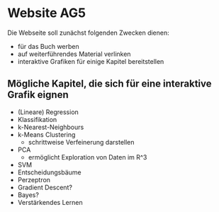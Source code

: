# Website AG5

Die Webseite soll zunächst folgenden Zwecken dienen:

* für das Buch werben
* auf weiterführendes Material verlinken
* interaktive Grafiken für einige Kapitel bereitstellen

## Mögliche Kapitel, die sich für eine interaktive Grafik eignen

* (Lineare) Regression
* Klassifikation
* k-Nearest-Neighbours
* k-Means Clustering
    * schrittweise Verfeinerung darstellen
* PCA
    * ermöglicht Exploration von Daten im R^3
* SVM
* Entscheidungsbäume
* Perzeptron
* Gradient Descent?
* Bayes?
* Verstärkendes Lernen

